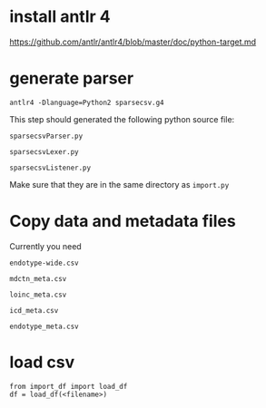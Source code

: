 # install antlr 4 #

https://github.com/antlr/antlr4/blob/master/doc/python-target.md

# generate parser #

    antlr4 -Dlanguage=Python2 sparsecsv.g4

This step should generated the following python source file:

`sparsecsvParser.py`

`sparsecsvLexer.py`

`sparsecsvListener.py`

Make sure that they are in the same directory as `import.py`

# Copy data and metadata files #

Currently you need

`endotype-wide.csv`

`mdctn_meta.csv`

`loinc_meta.csv`

`icd_meta.csv`

`endotype_meta.csv`

# load csv #

```
from import_df import load_df
df = load_df(<filename>)
```
